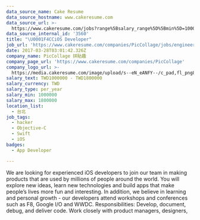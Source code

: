 ```yaml
---
data_source_name: Cake Resume
data_source_hostname: www.cakeresume.com
data_source_url: >-
  https://www.cakeresume.com/jobs?range%5Bsalary_range%5D%5Bmin%5D=1000000&refinementList%5Bprofession%5D%5B0%5D=tech_android-development&refinementList%5Bprofession%5D%5B1%5D=tech_ios-development
data_source_internal_id: '3560'
title: "\U0001F4CCiOS Developer"
job_url: 'https://www.cakeresume.com/companies/PicCollage/jobs/engineer-manager'
date: 2017-03-28T03:01:42.326Z
company_name: PicCollage 拼貼趣
company_page_url: 'https://www.cakeresume.com/companies/PicCollage'
company_logo_url: >-
  https://media.cakeresume.com/image/upload/s--eN_eANFY--/c_pad,fl_png8,h_200,w_200/v1621493162/xqrmjh6pbfnn4asectnl.png
salary_text: TWD1000000 - TWD1800000
salary_currency: TWD
salary_type: per_year
salary_min: 1000000
salary_max: 1800000
location_list:
  - 台北
job_tags:
  - hacker
  - Objective-C
  - Swift
  - iOS
badges:
  - App Developer

---
```


We are looking for experienced iOS developers to join our team in making products that are used by millions of people around the world. You will explore new ideas, learn new technologies and build apps that make people’s lives more fun and interesting. In addition, we believe in learning and personal growth - our developers attend workshops and conferences such as F8, Google I/O and WWDC. Responsibilities: Develop, document, debug, and deliver code. Work closely with product managers, designers,